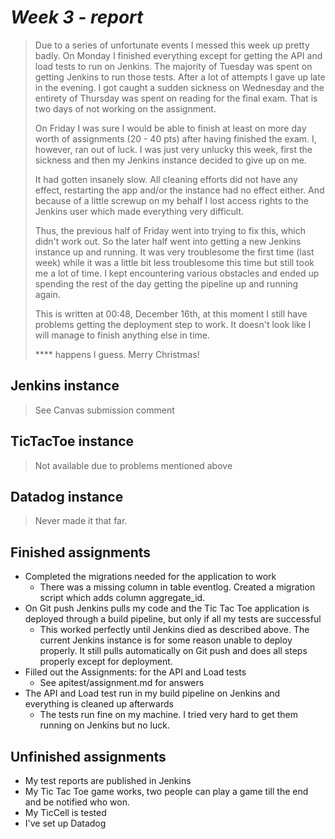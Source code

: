 # ***Week 3 - report***

> Due to a series of unfortunate events I messed this week up pretty badly. On Monday I finished everything except for getting the API and load tests to run on Jenkins. The majority of Tuesday was spent on getting Jenkins to run those tests. After a lot of attempts I gave up late in the evening. I got caught a sudden sickness on Wednesday and the entirety of Thursday was spent on reading for the final exam. That is two days of not working on the assignment.
>
> On Friday I was sure I would be able to finish at least on more day worth of assignments (20 - 40 pts) after having finished the exam. I, however, ran out of luck. I was just very unlucky this week, first the sickness and then my Jenkins instance decided to give up on me.
>
> It had gotten insanely slow. All cleaning efforts did not have any effect, restarting the app and/or the instance had no effect either. And because of a little screwup on my behalf I lost access rights to the Jenkins user which made everything very difficult.
>
> Thus, the previous half of Friday went into trying to fix this, which didn't work out. So the later half went into getting a new Jenkins instance up and running. It was very troublesome the first time (last week) while it was a little bit less troublesome this time but still took me a lot of time. I kept encountering various obstacles and ended up spending the rest of the day getting the pipeline up and running again.
>
> This is written at 00:48, December 16th, at this moment I still have problems getting the deployment step to work. It doesn't look like I will manage to finish anything else in time.
>
> \*\*\*\* happens I guess. Merry Christmas!

## Jenkins instance
> See Canvas submission comment

## TicTacToe instance
> Not available due to problems mentioned above

## Datadog instance
> Never made it that far.

## Finished assignments
* Completed the migrations needed for the application to work
  * There was a missing column in table eventlog. Created a migration script which adds column aggregate_id.
* On Git push Jenkins pulls my code and the Tic Tac Toe application is deployed through a build pipeline, but only if all my tests are successful
  * This worked perfectly until Jenkins died as described above. The current Jenkins instance is for some reason unable to deploy properly. It still pulls automatically on Git push and does all steps properly except for deployment.
* Filled out the Assignments: for the API and Load tests
  * See apitest/assignment.md for answers
* The API and Load test run in my build pipeline on Jenkins and everything is cleaned up afterwards
  * The tests run fine on my machine. I tried very hard to get them running on Jenkins but no luck.

## Unfinished assignments
* My test reports are published in Jenkins
* My Tic Tac Toe game works, two people can play a game till the end and be notified who won.
* My TicCell is tested
* I've set up Datadog 
